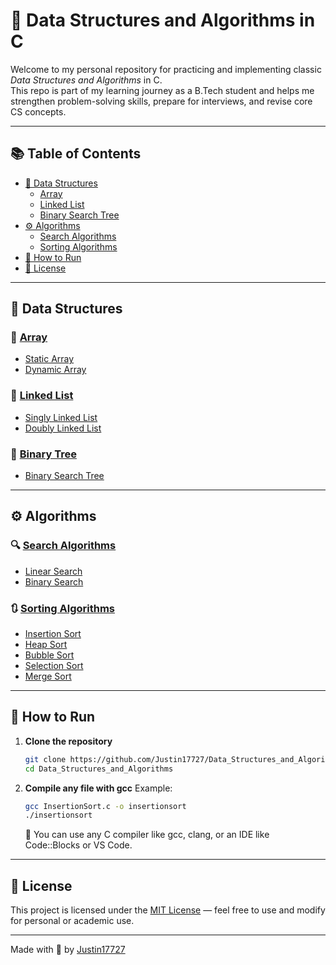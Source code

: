 # 📘 Data Structures and Algorithms in C

Welcome to my personal repository for practicing and implementing classic *Data Structures and Algorithms* in C.  
This repo is part of my learning journey as a B.Tech student and helps me strengthen problem-solving skills, prepare for interviews, and revise core CS concepts.

---

## 📚 Table of Contents

- [🔧 Data Structures](#-data-structures)
  - [Array](#array)
  - [Linked List](#linked-list)
  - [Binary Search Tree](#binary-search-tree)
- [⚙ Algorithms](#-algorithms)
  - [Search Algorithms](#search-algorithms)
  - [Sorting Algorithms](#sorting-algorithms)
- [🚀 How to Run](#-how-to-run)
- [📄 License](#-license)

---

## 🔧 Data Structures

### 📁 [Array](#array)
- [Static Array](https://github.com/Justin17727/Data_Structures_and_Algorithms/blob/main/StaticArray.c)
- [Dynamic Array](https://github.com/Justin17727/Data_Structures_and_Algorithms/blob/main/DynamicArray.c)

### 🔗 [Linked List](#-linked-list)
- [Singly Linked List](https://github.com/Justin17727/Data_Structures_and_Algorithms/blob/main/SinglyLinkedList.c)
- [Doubly Linked List](https://github.com/Justin17727/Data_Structures_and_Algorithms/blob/main/DoublyLinkedList.c)

### 🌳 [Binary Tree](#binary-search-tree)
- [Binary Search Tree](https://github.com/Justin17727/Data_Structures_and_Algorithms/blob/main/BinarySearchTree.c)

---

## ⚙ Algorithms

### 🔍 [Search Algorithms](#search-algorithms)
- [Linear Search](https://github.com/Justin17727/Data_Structures_and_Algorithms/blob/main/LinearSearch.c)
- [Binary Search](https://github.com/Justin17727/Data_Structures_and_Algorithms/blob/main/BinarySearch.c)

### 🔃 [Sorting Algorithms](#sorting-algorithms)
- [Insertion Sort](https://github.com/Justin17727/Data_Structures_and_Algorithms/blob/main/InsertionSort.c)
- [Heap Sort](https://github.com/Justin17727/Data_Structures_and_Algorithms/blob/main/HeapSort.c)
- [Bubble Sort](https://github.com/Justin17727/Data_Structures_and_Algorithms/blob/main/BubbleSort.c)
- [Selection Sort](https://github.com/Justin17727/Data_Structures_and_Algorithms/blob/main/SelectionSort.c)
- [Merge Sort](https://github.com/Justin17727/Data_Structures_and_Algorithms/blob/main/MergeSort.c)

---

## 🚀 How to Run

1. **Clone the repository**  
   ```bash
   git clone https://github.com/Justin17727/Data_Structures_and_Algorithms.git
   cd Data_Structures_and_Algorithms
   ```
2. **Compile any file with gcc**
   Example:
   ```bash
   gcc InsertionSort.c -o insertionsort
   ./insertionsort
   ```

   📌 You can use any C compiler like gcc, clang, or an IDE like Code::Blocks or VS Code.

---

## 📄 License

This project is licensed under the [MIT License](https://opensource.org/licenses/MIT) — feel free to use and modify for personal or academic use.

---

Made with 💖 by [Justin17727](https://github.com/Justin17727)